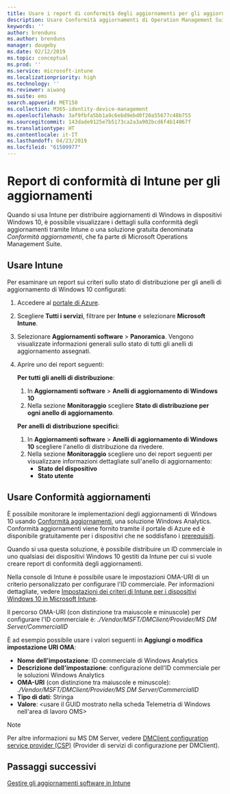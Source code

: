 ```yaml
---
title: Usare i report di conformità degli aggiornamenti per gli aggiornamenti di Windows in Microsoft Intune | Microsoft Docs
description: Usare Conformità aggiornamenti di Operation Management Suite per visualizzare i dati dei report per gli aggiornamenti di Windows distribuiti con Intune.
keywords: ''
author: brenduns
ms.author: brenduns
manager: dougeby
ms.date: 02/12/2019
ms.topic: conceptual
ms.prod: ''
ms.service: microsoft-intune
ms.localizationpriority: high
ms.technology: ''
ms.reviewer: aiwang
ms.suite: ems
search.appverid: MET150
ms.collection: M365-identity-device-management
ms.openlocfilehash: 3af9fbfa5bb1a9c6ebd9ebd0f20a55677c48b755
ms.sourcegitcommit: 143dade9125e7b5173ca2a3a902bcd6f4b14067f
ms.translationtype: HT
ms.contentlocale: it-IT
ms.lasthandoff: 04/23/2019
ms.locfileid: "61509977"
---
```

# <a name="intune-compliance-reports-for-updates"></a>Report di conformità di Intune per gli aggiornamenti
Quando si usa Intune per distribuire aggiornamenti di Windows in dispositivi Windows 10, è possibile visualizzare i dettagli sulla conformità degli aggiornamenti tramite Intune o una soluzione gratuita denominata *Conformità aggiornamenti*, che fa parte di Microsoft Operations Management Suite.

## <a name="use-intune"></a>Usare Intune
Per esaminare un report sui criteri sullo stato di distribuzione per gli anelli di aggiornamento di Windows 10 configurati: 
1. Accedere al [portale di Azure](https://portal.azure.com/).
2. Scegliere **Tutti i servizi**, filtrare per **Intune** e selezionare **Microsoft Intune**.
3. Selezionare **Aggiornamenti software** > **Panoramica**. Vengono visualizzate informazioni generali sullo stato di tutti gli anelli di aggiornamento assegnati.
4. Aprire uno dei report seguenti:  

   **Per tutti gli anelli di distribuzione**:
   1. In **Aggiornamenti software** > **Anelli di aggiornamento di Windows 10**
   2. Nella sezione **Monitoraggio** scegliere **Stato di distribuzione per ogni anello di aggiornamento**.  

   **Per anelli di distribuzione specifici**:  

   1. In **Aggiornamenti software** > **Anelli di aggiornamento di Windows 10** scegliere l'anello di distribuzione da rivedere.  
   2. Nella sezione **Monitoraggio** scegliere uno dei report seguenti per visualizzare informazioni dettagliate sull'anello di aggiornamento:  
      - **Stato del dispositivo**  
      - **Stato utente**  

## <a name="use-update-compliance"></a>Usare Conformità aggiornamenti
È possibile monitorare le implementazioni degli aggiornamenti di Windows 10 usando [Conformità aggiornamenti](https://technet.microsoft.com/itpro/windows/manage/update-compliance-monitor), una soluzione Windows Analytics. Conformità aggiornamenti viene fornito tramite il portale di Azure ed è disponibile gratuitamente per i dispositivi che ne soddisfano i [prerequisiti](https://docs.microsoft.com/windows/deployment/update/update-compliance-get-started#update-compliance-prerequisites).  

Quando si usa questa soluzione, è possibile distribuire un ID commerciale in uno qualsiasi dei dispositivi Windows 10 gestiti da Intune per cui si vuole creare report di conformità degli aggiornamenti.  

Nella console di Intune è possibile usare le impostazioni OMA-URI di un criterio personalizzato per configurare l'ID commerciale. Per informazioni dettagliate, vedere [Impostazioni dei criteri di Intune per i dispositivi Windows 10 in Microsoft Intune](https://docs.microsoft.com/intune-classic/deploy-use/windows-10-policy-settings-in-microsoft-intune).  

Il percorso OMA-URI (con distinzione tra maiuscole e minuscole) per configurare l'ID commerciale è: *./Vendor/MSFT/DMClient/Provider/MS DM Server/CommercialID*  

È ad esempio possibile usare i valori seguenti in **Aggiungi o modifica impostazione URI OMA**:
- **Nome dell'impostazione**: ID commerciale di Windows Analytics
- **Descrizione dell'impostazione**: configurazione dell'ID commerciale per le soluzioni Windows Analytics
- **OMA-URI** (con distinzione tra maiuscole e minuscole): *./Vendor/MSFT/DMClient/Provider/MS DM Server/CommercialID*
- **Tipo di dati**: Stringa
- **Valore**: \<usare il GUID mostrato nella scheda Telemetria di Windows nell'area di lavoro OMS>
 
> [!NOTE]  
> Per altre informazioni su MS DM Server, vedere [DMClient configuration service provider (CSP)]( https://docs.microsoft.com/windows/client-management/mdm/dmclient-csp) (Provider di servizi di configurazione per DMClient).

## <a name="next-steps"></a>Passaggi successivi
[Gestire gli aggiornamenti software in Intune](windows-update-for-business-configure.md)

